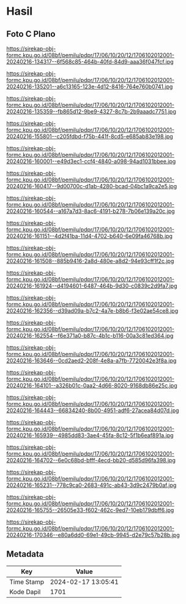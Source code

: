 # Hasil

## Foto C Plano

https://sirekap-obj-formc.kpu.go.id/08bf/pemilu/pdpr/17/06/10/20/12/1706102012001-20240216-134317--6f568c85-464b-40fd-84d9-aaa36f047fcf.jpg

https://sirekap-obj-formc.kpu.go.id/08bf/pemilu/pdpr/17/06/10/20/12/1706102012001-20240216-135201--a6c13165-123e-4d12-8416-764e760b0741.jpg

https://sirekap-obj-formc.kpu.go.id/08bf/pemilu/pdpr/17/06/10/20/12/1706102012001-20240216-135359--fb865d12-9be9-4327-8c7b-2b9aaadc7751.jpg

https://sirekap-obj-formc.kpu.go.id/08bf/pemilu/pdpr/17/06/10/20/12/1706102012001-20240216-155801--c205fdbd-f75b-441f-8cd5-e685ab83e198.jpg

https://sirekap-obj-formc.kpu.go.id/08bf/pemilu/pdpr/17/06/10/20/12/1706102012001-20240216-160001--e49d3ec1-ccf4-4840-a098-94ad1031bbee.jpg

https://sirekap-obj-formc.kpu.go.id/08bf/pemilu/pdpr/17/06/10/20/12/1706102012001-20240216-160417--9d00700c-d1ab-4280-bcad-04bc1a9ca2e5.jpg

https://sirekap-obj-formc.kpu.go.id/08bf/pemilu/pdpr/17/06/10/20/12/1706102012001-20240216-160544--a167a7d3-8ac6-4191-b278-7b06e139a20c.jpg

https://sirekap-obj-formc.kpu.go.id/08bf/pemilu/pdpr/17/06/10/20/12/1706102012001-20240216-161151--4d2f41ba-11d4-4702-b640-6e09fa46768b.jpg

https://sirekap-obj-formc.kpu.go.id/08bf/pemilu/pdpr/17/06/10/20/12/1706102012001-20240216-161508--885b9416-2a8d-480e-a8d2-94e93cff1f2c.jpg

https://sirekap-obj-formc.kpu.go.id/08bf/pemilu/pdpr/17/06/10/20/12/1706102012001-20240216-161924--d4194601-6487-464b-9d30-c0839c2d9fa7.jpg

https://sirekap-obj-formc.kpu.go.id/08bf/pemilu/pdpr/17/06/10/20/12/1706102012001-20240216-162356--d39ad09a-b7c2-4a7e-b8b6-f3e02ae54ce8.jpg

https://sirekap-obj-formc.kpu.go.id/08bf/pemilu/pdpr/17/06/10/20/12/1706102012001-20240216-162554--f6e371a0-b87c-4b1c-b116-00a3c81ed364.jpg

https://sirekap-obj-formc.kpu.go.id/08bf/pemilu/pdpr/17/06/10/20/12/1706102012001-20240216-163646--0cd2aed2-208f-4e8a-a7fb-7720042e3f8a.jpg

https://sirekap-obj-formc.kpu.go.id/08bf/pemilu/pdpr/17/06/10/20/12/1706102012001-20240216-164101--a326b01c-0aa2-4d66-8020-9168db86e25c.jpg

https://sirekap-obj-formc.kpu.go.id/08bf/pemilu/pdpr/17/06/10/20/12/1706102012001-20240216-164443--66834240-8b00-4951-adf6-27acea84d07d.jpg

https://sirekap-obj-formc.kpu.go.id/08bf/pemilu/pdpr/17/06/10/20/12/1706102012001-20240216-165939--4985dd83-3ae4-45fa-8c12-5f1b6eaf891a.jpg

https://sirekap-obj-formc.kpu.go.id/08bf/pemilu/pdpr/17/06/10/20/12/1706102012001-20240216-164702--6e0c68bd-bfff-4ecd-bb20-d585d96fa398.jpg

https://sirekap-obj-formc.kpu.go.id/08bf/pemilu/pdpr/17/06/10/20/12/1706102012001-20240216-165231--778c9ca0-2683-491c-ab43-3d9c2479b0af.jpg

https://sirekap-obj-formc.kpu.go.id/08bf/pemilu/pdpr/17/06/10/20/12/1706102012001-20240216-165755--26505e33-f602-462c-9ed7-10eb179dbff6.jpg

https://sirekap-obj-formc.kpu.go.id/08bf/pemilu/pdpr/17/06/10/20/12/1706102012001-20240216-170346--e80a6dd0-69e1-49cb-9945-d2e79c57b28b.jpg


## Metadata

| Key        | Value               |
| ---------- | ------------------- |
| Time Stamp | 2024-02-17 13:05:41 |
| Kode Dapil | 1701                |



